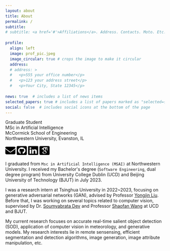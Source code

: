 ```yaml
---
layout: about
title: About
permalink: /
subtitle:
# subtitle: <a href='#'>Affiliations</a>. Address. Contacts. Moto. Etc.

profile:
  align: left
  image: prof_pic.jpeg
  image_circular: true # crops the image to make it circular
  address:
  # address: >
  #   <p>555 your office number</p>
  #   <p>123 your address street</p>
  #   <p>Your City, State 12345</p>

news: true  # includes a list of news items
selected_papers: true # includes a list of papers marked as "selected={true}"
social: false  # includes social icons at the bottom of the page
---
```


Graduate Student<br>
MSc in Artificial Intelligence<br>
McCormick School of Engineering<br>
Northwestern University, Evanston, IL<br>

<a href="yijieli2025@u.northwestern.edu"><img src="assets/img/icons/envelope-solid.svg" width="32px" height="32px"/></a>
<a href="https://github.com/Att100"><img src="assets/img/icons/square-github.svg" width="32px" height="32px"/></a>
<a href="https://www.linkedin.com/in/yijie-li-36a739281"><img src="assets/img/icons/linkedin.svg" width="32px" height="32px"/></a>
<a href="https://scholar.google.com/citations?user=SqIl3BMAAAAJ"><img src="assets/img/icons/google-scholar-square.svg" width="32px" height="32px"/></a><br>

I graduated from `Msc in Artificial Intelligence (MSAI)` at Northwestern University. I received my Bachelor's degree (`Software Engineering`, dual degree program) from University College Dublin (UCD) and Beijing University of Technology (BJUT) in July 2023. 

I was a research intern at Tsinghua University in 2022~2023, focusing on generative adversarial networks (GAN), advised by Professor [Yongjin Liu](http://cg.cs.tsinghua.edu.cn/people/~Yongjin/Yongjin.htm). Before that, I was working on several topics related to computer vision, supervised by Dr. [Soumyabrata Dev](https://soumyabrata.dev/) and Professor [Shaofan Wang](https://shaofanwang.weebly.com/) at UCD and BJUT.

My current research focuses on accurate real-time salient object detection (SOD), application of computer vision in meteorology, and generative models. My research interests lie in remote sensensing, efficient segmentation and detection algorithms, image generation, image attribute manipulation, etc.

